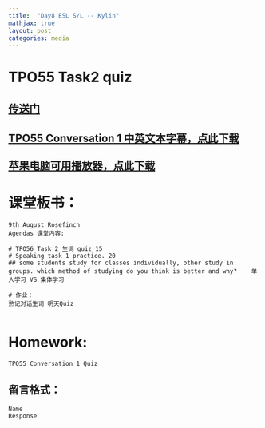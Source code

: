 ```yaml
---
title:  "Day8 ESL S/L -- Kylin"
mathjax: true
layout: post
categories: media
---
```

# TPO55 Task2 quiz 
[传送门](https://quizizz.com) <br>
---
[TPO55 Conversation 1 中英文本字幕，点此下载](https://raw.githubusercontent.com/Royhowtohack/disk/main/TPO55_C1_Campus%20Hotel.srt) <br>
<br>
[苹果电脑可用播放器，点此下载](https://iina.io/)
---
# 课堂板书：

```
9th August Rosefinch
Agendas 课堂内容: 

# TPO56 Task 2 生词 quiz 15 
# Speaking task 1 practice. 20 
## some students study for classes individually, other study in groups. which method of studying do you think is better and why?    单人学习 VS 集体学习 

# 作业：
熟记对话生词 明天Quiz


```
# Homework:

```
TPO55 Conversation 1 Quiz

```
## 留言格式：
```Name ``` <br>
```Response```
